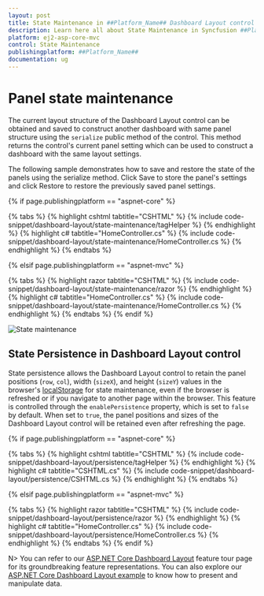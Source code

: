 ```yaml
---
layout: post
title: State Maintenance in ##Platform_Name## Dashboard Layout control
description: Learn here all about State Maintenance in Syncfusion ##Platform_Name## Dashboard Layout control of Syncfusion Essential JS 2 and more.
platform: ej2-asp-core-mvc
control: State Maintenance
publishingplatform: ##Platform_Name##
documentation: ug
---
```



# Panel state maintenance

The current layout structure of the Dashboard Layout control can be obtained and saved to construct another dashboard with same panel structure using the `serialize` public method of the control. This method returns the control's current panel setting which can be used to construct a dashboard with the same layout settings.

The following sample demonstrates how to save and restore the state of the panels using the serialize method. Click Save to store the panel's settings and click Restore to restore the previously saved panel settings.

{% if page.publishingplatform == "aspnet-core" %}

{% tabs %}
{% highlight cshtml tabtitle="CSHTML" %}
{% include code-snippet/dashboard-layout/state-maintenance/tagHelper %}
{% endhighlight %}
{% highlight c# tabtitle="HomeController.cs" %}
{% include code-snippet/dashboard-layout/state-maintenance/HomeController.cs %}
{% endhighlight %}
{% endtabs %}

{% elsif page.publishingplatform == "aspnet-mvc" %}

{% tabs %}
{% highlight razor tabtitle="CSHTML" %}
{% include code-snippet/dashboard-layout/state-maintenance/razor %}
{% endhighlight %}
{% highlight c# tabtitle="HomeController.cs" %}
{% include code-snippet/dashboard-layout/state-maintenance/HomeController.cs %}
{% endhighlight %}
{% endtabs %}
{% endif %}

![State maintenance](./images/state_maintenance.PNG)

## State Persistence in Dashboard Layout control

State persistence allows the Dashboard Layout control to retain the panel positions (`row`, `col`), width (`sizeX`), and height (`sizeY`) values in the browser's [localStorage](https://www.w3schools.com/html/html5_webstorage.asp) for state maintenance, even if the browser is refreshed or if you navigate to another page within the browser. This feature is controlled through the `enablePersistence` property, which is set to `false` by default. When set to `true`, the panel positions and sizes of the Dashboard Layout control will be retained even after refreshing the page.

{% if page.publishingplatform == "aspnet-core" %}

{% tabs %}
{% highlight cshtml tabtitle="CSHTML" %}
{% include code-snippet/dashboard-layout/persistence/tagHelper %}
{% endhighlight %}
{% highlight c# tabtitle="CSHTML.cs" %}
{% include code-snippet/dashboard-layout/persistence/CSHTML.cs %}
{% endhighlight %}
{% endtabs %}

{% elsif page.publishingplatform == "aspnet-mvc" %}

{% tabs %}
{% highlight razor tabtitle="CSHTML" %}
{% include code-snippet/dashboard-layout/persistence/razor %}
{% endhighlight %}
{% highlight c# tabtitle="HomeController.cs" %}
{% include code-snippet/dashboard-layout/persistence/HomeController.cs %}
{% endhighlight %}
{% endtabs %}
{% endif %}

N> You can refer to our [ASP.NET Core Dashboard Layout](https://www.syncfusion.com/aspnet-core-ui-controls/dashboard-layout) feature tour page for its groundbreaking feature representations. You can also explore our [ASP.NET Core Dashboard Layout example](https://ej2.syncfusion.com/aspnetcore/DashboardLayout/DefaultFunctionalities#/material) to know how to present and manipulate data.
